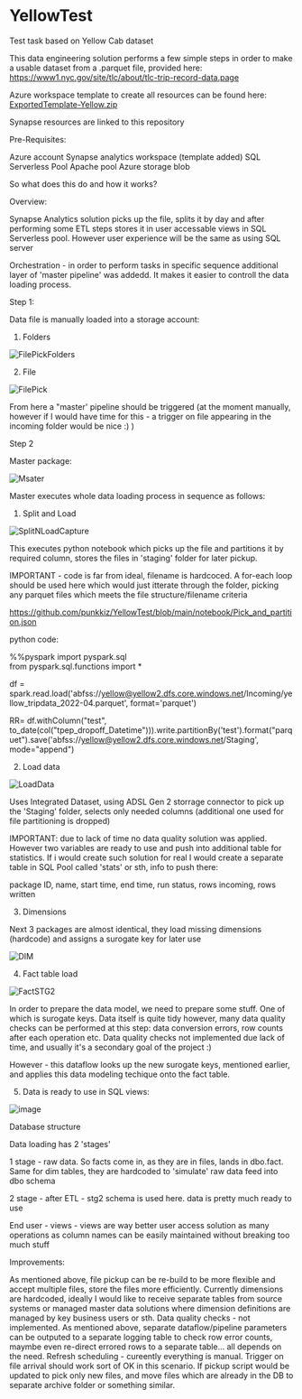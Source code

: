 # YellowTest
Test task based on Yellow Cab dataset


This data engineering solution performs a few simple steps in order to make a usable dataset from a .parquet file, provided here: 
https://www1.nyc.gov/site/tlc/about/tlc-trip-record-data.page  


Azure workspace template to create all resources can be found here: 
[ExportedTemplate-Yellow.zip](https://github.com/punkkiz/YellowTest/files/9444197/ExportedTemplate-Yellow.zip)

Synapse resources are linked to this repository 


Pre-Requisites: 

Azure account 
Synapse analytics workspace (template added) 
SQL Serverless Pool 
Apache pool
Azure storage blob

So what does this do and how it works? 

Overview: 

Synapse Analytics solution picks up the file, splits it by day and after performing some ETL steps stores it in user accessable views in SQL Serverless pool. However user experience will be the same as using SQL server 

Orchestration - in order to perform tasks in specific sequence additional layer of 'master pipeline' was addedd. It makes it easier to controll the data loading process. 

Step 1: 

Data file is manually loaded into a storage account:

1. Folders

![FilePickFolders](https://user-images.githubusercontent.com/112269784/187184213-732dd051-8e4e-4775-8451-01f4bfe5b8e7.PNG)

2. File

![FilePick](https://user-images.githubusercontent.com/112269784/187184143-dc9f7ee1-82dc-40bd-9315-d7214f9f1bef.PNG)


From here a "master' pipeline should be triggered (at the moment manually, however if I would have time for this - a trigger on file appearing in the incoming folder would be nice :) ) 

Step 2

Master package: 

![Msater](https://user-images.githubusercontent.com/112269784/187184513-302cebf2-26e5-475d-9d04-dc420547fcfb.PNG)


Master executes whole data loading process in sequence as follows: 

1. Split and Load

![SplitNLoadCapture](https://user-images.githubusercontent.com/112269784/187185831-962f1cbf-3198-432d-998d-338bc5d01144.PNG)

This executes python notebook which picks up the file and partitions it by required column, stores the files in 'staging' folder for later pickup.

IMPORTANT - code is far from ideal, filename is hardcoced. A for-each loop should be used here which would just itterate through the folder, picking any parquet files which meets the file structure/filename criteria

https://github.com/punkkiz/YellowTest/blob/main/notebook/Pick_and_partition.json 

python code:

%%pyspark
import pyspark.sql	
from pyspark.sql.functions  import *

df = spark.read.load('abfss://yellow@yellow2.dfs.core.windows.net/Incoming/yellow_tripdata_2022-04.parquet', format='parquet')

RR= df.withColumn("test", to_date(col("tpep_dropoff_Datetime"))).write.partitionBy('test').format("parquet").save('abfss://yellow@yellow2.dfs.core.windows.net/Staging', mode="append")



2. Load data

 ![LoadData](https://user-images.githubusercontent.com/112269784/187187313-4d3a7780-7bc7-4b82-b67d-527f49e073e9.PNG)

Uses Integrated Dataset, using ADSL Gen 2 storrage connector to pick up the 'Staging' folder, selects only needed columns (additional one used for file partitioning is dropped) 

IMPORTANT: due to lack of time no data quality solution was applied. However two variables are ready to use and push into additional table for statistics. 
If i would create such solution for real I would create a separate table in SQL Pool called 'stats' or sth, info to push there: 

package ID, name, start time, end time, run status, rows incoming, rows written



3. Dimensions 

Next 3 packages are almost identical, they load missing dimensions (hardcode) and assigns a surogate key for later use 

![DIM](https://user-images.githubusercontent.com/112269784/187188089-d8c44193-f3e0-48da-9947-17df2a579afc.PNG)


4. Fact table load 

![FactSTG2](https://user-images.githubusercontent.com/112269784/187188308-a3aa8c41-c11d-46ae-9b20-b40980fe0758.PNG)

In order to prepare the data model, we need to prepare some stuff. One of which is surogate keys. Data itself is quite tidy however, many data quality checks can be performed at this step: data conversion errors, row counts after each operation etc. Data quality checks not implemented due lack of time, and usually it's a secondary goal of the project :) 

However - this dataflow looks up the new surogate keys, mentioned earlier, and applies this data modeling techique onto the fact table.

5. Data is ready to use in SQL views: 

![image](https://user-images.githubusercontent.com/112269784/187189159-ae5e1572-b39e-48c5-874f-fcd3a6572528.png)




Database structure

Data loading has 2 'stages' 

1 stage - raw data. So facts come in, as they are in files, lands in dbo.fact. Same for dim tables, they are hardcoded to 'simulate' raw data feed into dbo schema

2 stage - after ETL - stg2 schema is used here. data is pretty much ready to use 

End user - views - views are way better user access solution as many operations as column names can be easily maintained without breaking too much stuff 




Improvements:

   As mentioned above, file pickup can be re-build to be more flexible and accept multiple files, store the files more efficiently. 
   Currently dimensions are hardcoded, ideally I would like to receive separate tables from source systems or managed master data solutions where dimension definitions are managed by key business users or sth.
   Data quality checks - not implemented. As mentioned above, separate dataflow/pipeline parameters can be outputed to a separate logging table to check row error counts, maymbe even re-direct errored rows to a separate table... all depends on the need. 
   Refresh scheduling - cureently everything is manual. Trigger on file arrival should work sort of OK in this scenario. If pickup script would be updated to pick only new files, and move files which are already in the DB to separate archive folder or something similar. 
   



